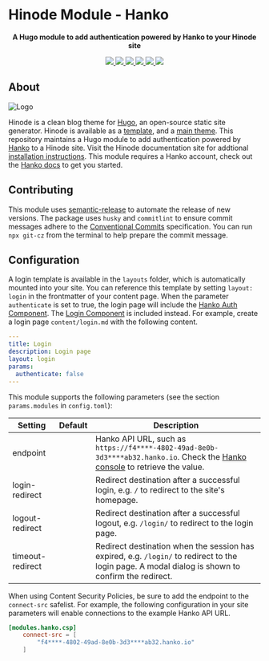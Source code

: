 # Hinode Module - Hanko

<!-- Tagline -->
<p align="center">
    <b>A Hugo module to add authentication powered by Hanko to your Hinode site</b>
    <br />
</p>

<!-- Badges -->
<p align="center">
    <a href="https://gohugo.io" alt="Hugo website">
        <img src="https://img.shields.io/badge/generator-hugo-brightgreen">
    </a>
    <a href="https://gethinode.com" alt="Hinode theme">
        <img src="https://img.shields.io/badge/theme-hinode-blue">
    </a>
    <a href="https://github.com/gethinode/mod-hanko/commits/main" alt="Last commit">
        <img src="https://img.shields.io/github/last-commit/gethinode/mod-hanko.svg">
    </a>
    <a href="https://github.com/gethinode/mod-hanko/issues" alt="Issues">
        <img src="https://img.shields.io/github/issues/gethinode/mod-hanko.svg">
    </a>
    <a href="https://github.com/gethinode/mod-hanko/pulls" alt="Pulls">
        <img src="https://img.shields.io/github/issues-pr-raw/gethinode/mod-hanko.svg">
    </a>
    <a href="https://github.com/gethinode/mod-hanko/blob/main/LICENSE" alt="License">
        <img src="https://img.shields.io/github/license/gethinode/mod-hanko">
    </a>
</p>

## About

![Logo](https://raw.githubusercontent.com/gethinode/hinode/main/static/img/logo.png)

Hinode is a clean blog theme for [Hugo][hugo], an open-source static site generator. Hinode is available as a [template][repository_template], and a [main theme][repository]. This repository maintains a Hugo module to add authentication powered by [Hanko](https://hanko.io) to a Hinode site. Visit the Hinode documentation site for addtional [installation instructions][hinode_docs]. This module requires a Hanko account, check out the [Hanko docs](https://docs.hanko.io/setup-hanko-cloud) to get you started.

## Contributing

This module uses [semantic-release][semantic-release] to automate the release of new versions. The package uses `husky` and `commitlint` to ensure commit messages adhere to the [Conventional Commits][conventionalcommits] specification. You can run `npx git-cz` from the terminal to help prepare the commit message.

## Configuration

A login template is available in the `layouts` folder, which is automatically mounted into your site. You can reference this template by setting `layout: login` in the frontmatter of your content page. When the parameter `authenticate` is set to true, the login page will include the [Hanko Auth Component](https://docs.hanko.io/guides/hanko-elements/auth-component). The [Login Component](https://docs.hanko.io/guides/hanko-elements/login-component) is included instead. For example, create a login page `content/login.md` with the following content.

```yml
---
title: Login
description: Login page
layout: login
params:
  authenticate: false
---
```

This module supports the following parameters (see the section `params.modules` in `config.toml`):

| Setting                   | Default | Description |
|---------------------------|---------|-------------|
| endpoint                  |         | Hanko API URL, such as `https://f4****-4802-49ad-8e0b-3d3****ab32.hanko.io`. Check the [Hanko console](https://cloud.hanko.io/) to retrieve the value. |
| login-redirect            |         | Redirect destination after a successful login, e.g. `/` to redirect to the site's homepage. |
| logout-redirect           |         | Redirect destination after a successful logout, e.g. `/login/` to redirect to the login page. |
| timeout-redirect          |         | Redirect destination when the session has expired, e.g. `/login/` to redirect to the login page. A modal dialog is shown to confirm the redirect. |

When using Content Security Policies, be sure to add the endpoint to the `connect-src` safelist. For example, the following configuration in your site parameters will enable connections to the example Hanko API URL.

```toml
[modules.hanko.csp]
    connect-src = [
        "f4****-4802-49ad-8e0b-3d3****ab32.hanko.io"
    ]
```

<!-- MARKDOWN LINKS -->
[hugo]: https://gohugo.io
[hinode_docs]: https://gethinode.com
[repository]: https://github.com/gethinode/hinode.git
[repository_template]: https://github.com/gethinode/template.git
[conventionalcommits]: https://www.conventionalcommits.org
[husky]: https://typicode.github.io/husky/
[semantic-release]: https://semantic-release.gitbook.io/
